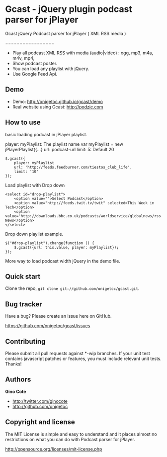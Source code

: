 Gcast - jQuery plugin podcast parser for jPlayer
========

Gcast jQuery Podcast parser for jPlayer ( XML RSS media )

=================

+ Play all podcast XML RSS with media (audio|video) : ogg, mp3, m4a, m4v, mp4, 
+ Show podcast poster.
+ You can load any playlist with jQuery.
+ Use Google Feed Api.

Demo
-----------
+ Demo: http://onigetoc.github.io/gcast/demo
+ Real website using Gcast: http://podzic.com

How to use
---------------

basic loading podcast in jPlayer playlist.

player: myPlaylist: The playlist name var myPlaylist = new jPlayerPlaylist({...}
url: podcast-url
limit: 5: Default 20
```
$.gcast({
    player: myPlaylist
    url: 'http://feeds.feedburner.com/tiestos_club_life',
    limit: '10'
});
```

Load playlist with Drop down
```
<select id="drop-playlist">
	<option value="">Select Podcast</option>
    <option value="http://feeds.twit.tv/twit" selected>This Week in Tech</option>
    <option value="http://downloads.bbc.co.uk/podcasts/worldservice/globalnews/rss.xml">BBC News</option>
</select>
```

Drop down playlist example.
```
$("#drop-playlist").change(function () {
    $.gcast({url: this.value, player: myPlaylist});
});
```
More way to load podcast width jQuery in the demo file.

Quick start
-----------

Clone the repo, `git clone git://github.com/onigetoc/gcast.git`.


Bug tracker
-----------

Have a bug? Please create an issue here on GitHub.

https://github.com/onigetoc/gcast/issues


Contributing
------------

Please submit all pull requests against *-wip branches. If your unit test contains javascript patches or features, you must include relevant unit tests. Thanks!


Authors
-------

**Gino Cote**

+ http://twitter.com/ginocote
+ http://github.com/onigetoc



Copyright and license
---------------------


The MIT License is simple and easy to understand and it places almost no restrictions on what you can do with Podcast parser for jPlayer.

  http://opensource.org/licenses/mit-license.php
